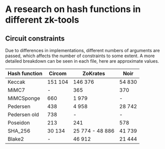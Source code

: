 # A research on hash functions in different zk-tools

## Circuit constraints

Due to differences in implementations, different numbers of arguments are passed, which affects the number of constraints to some extent. A more detailed breakdown can be seen in each file, here are approximate values.

| Hash function | Circom  | ZoKrates        | Noir   |
| ------------- | ------- | --------------- | ------ |
| Keccak        | 151 104 | 146 376         | 54 830 |
| MiMC7         | -       | 365             | 370    |
| MiMCSponge    | 660     | 1 979           | -      |
| Pedersen      | 438     | 4 958           | 28 742 |
| Pedersen old  | 738     | -               | -      |
| Poseidon      | 213     | 241             | 578    |
| SHA_256       | 30 134  | 25 774 - 48 886 | 41 739 |
| Blake2        | -       | 46 912          | 21 444 |
